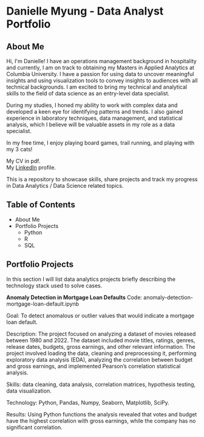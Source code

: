 # Danielle Myung - Data Analyst Portfolio

## About Me
Hi, I'm Danielle! I have an operations management background in hospitality and currently, I am on track to obtaining my Masters in Applied Analytics at Columbia University. I have a passion for using data to uncover meaningful insights and using visualization tools to convey insights to audiences with all technical backgrounds. I am excited to bring my technical and analytical skills to the field of data science as an entry-level data specialist.

During my studies, I honed my ability to work with complex data and developed a keen eye for identifying patterns and trends. I also gained experience in laboratory techniques, data management, and statistical analysis, which I believe will be valuable assets in my role as a data specialist.

In my free time, I enjoy playing board games, trail running, and playing with my 3 cats!

My CV in pdf. <br>
My [LinkedIn](https://www.linkedin.com/in/danielle-myung-data-analyst/) profile. 

This is a repository to showcase skills, share projects and track my progress in Data Analytics / Data Science related topics.

## Table of Contents
- About Me
- Portfolio Projects
  - Python
  - R
  - SQL

## Portfolio Projects
In this section I will list data analytics projects briefly describing the technology stack used to solve cases.

**Anomaly Detection in Mortgage Loan Defaults** 
Code: anomaly-detection-mortgage-loan-default.ipynb

Goal: To detect anomalous or outlier values that would indicate a mortgage loan default. 

Description: The project focused on analyzing a dataset of movies released between 1980 and 2022. The dataset included movie titles, ratings, genres, release dates, budgets, gross earnings, and other relevant information. The project involved loading the data, cleaning and preprocessing it, performing exploratory data analysis (EDA), analyzing the correlation between budget and gross earnings, and implemented Pearson’s correlation statistical analysis.

Skills: data cleaning, data analysis, correlation matrices, hypothesis testing, data visualization.

Technology: Python, Pandas, Numpy, Seaborn, Matplotlib, SciPy.

Results: Using Python functions the analysis revealed that votes and budget have the highest correlation with gross earnings, while the company has no significant correlation.
